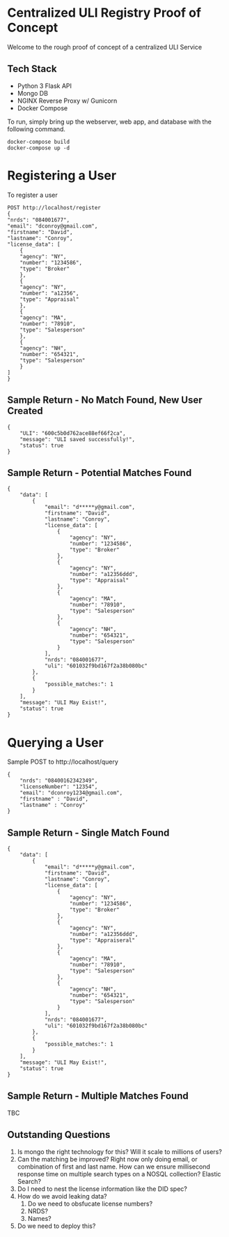 # Centralized ULI Registry Proof of Concept
Welcome to the rough proof of concept of a centralized ULI Service


## Tech Stack
* Python 3 Flask API 
* Mongo DB
* NGINX Reverse Proxy w/ Gunicorn
* Docker Compose


To run, simply bring up the webserver, web app,  and database with the following command.

    docker-compose build
    docker-compose up -d

# Registering a User
To register a user

    POST http://localhost/register 
    {
    "nrds": "084001677",
    "email": "dconroy@gmail.com",
    "firstname": "David",
    "lastname": "Conroy",
    "license_data": [
        {
        "agency": "NY",
        "number": "1234586",
        "type": "Broker"
        },
        {
        "agency": "NY",
        "number": "a12356",
        "type": "Appraisal"
        },
        {
        "agency": "MA",
        "number": "78910",
        "type": "Salesperson"
        },
        {
        "agency": "NH",
        "number": "654321",
        "type": "Salesperson"
        }
    ]
    }
## Sample Return - No Match Found, New User Created
    {
        "ULI": "600c5b0d762ace88ef66f2ca",
        "message": "ULI saved successfully!",
        "status": true
    }
## Sample Return - Potential Matches Found

    {
        "data": [
            {
                "email": "d*****y@gmail.com",
                "firstname": "David",
                "lastname": "Conroy",
                "license_data": [
                    {
                        "agency": "NY",
                        "number": "1234586",
                        "type": "Broker"
                    },
                    {
                        "agency": "NY",
                        "number": "a12356ddd",
                        "type": "Appraisal"
                    },
                    {
                        "agency": "MA",
                        "number": "78910",
                        "type": "Salesperson"
                    },
                    {
                        "agency": "NH",
                        "number": "654321",
                        "type": "Salesperson"
                    }
                ],
                "nrds": "084001677",
                "uli": "601032f9bd167f2a38b080bc"
            },
            {
                "possible_matches:": 1
            }
        ],
        "message": "ULI May Exist!",
        "status": true
    }

# Querying a User
Sample POST to http://localhost/query

    {
        "nrds": "08400162342349", 
        "licenseNumber": "12354",
        "email": "dconroy1234@gmail.com",
        "firstname" : "David",
        "lastname" : "Conroy"
    }
## Sample Return - Single Match Found
    {
        "data": [
            {
                "email": "d*****y@gmail.com",
                "firstname": "David",
                "lastname": "Conroy",
                "license_data": [
                    {
                        "agency": "NY",
                        "number": "1234586",
                        "type": "Broker"
                    },
                    {
                        "agency": "NY",
                        "number": "a12356ddd",
                        "type": "Appraiseral"
                    },
                    {
                        "agency": "MA",
                        "number": "78910",
                        "type": "Salesperson"
                    },
                    {
                        "agency": "NH",
                        "number": "654321",
                        "type": "Salesperson"
                    }
                ],
                "nrds": "084001677",
                "uli": "601032f9bd167f2a38b080bc"
            },
            {
                "possible_matches:": 1
            }
        ],
        "message": "ULI May Exist!",
        "status": true
    }

## Sample Return - Multiple Matches Found
TBC

## Outstanding Questions

1) Is mongo the right technology for this? Will it scale to millions of users?
2) Can the matching be improved? Right now only doing email, or combination of first and last name. How can we ensure millisecond response time on multiple search types on a NOSQL collection? Elastic Search?
3) Do I need to nest the license information like the DID spec?
4) How do we avoid leaking data?
   1) Do we need to obsfucate license numbers? 
   2) NRDS?
   3) Names?
5) Do we need to deploy this?